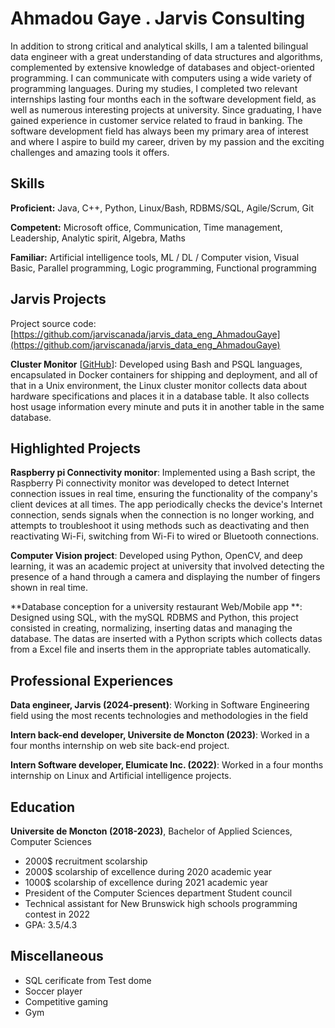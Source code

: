 # Ahmadou Gaye . Jarvis Consulting

In addition to strong critical and analytical skills, I am a talented bilingual data engineer with a great understanding of data structures and algorithms, complemented by extensive knowledge of databases and object-oriented programming. I can communicate with computers using a wide variety of programming languages. During my studies, I completed two relevant internships lasting four months each in the software development field, as well as numerous interesting projects at university. Since graduating, I have gained experience in customer service related to fraud in banking. The software development field has always been my primary area of interest and where I aspire to build my career, driven by my passion and the exciting challenges and amazing tools it offers.

## Skills

**Proficient:** Java, C++, Python, Linux/Bash, RDBMS/SQL, Agile/Scrum, Git

**Competent:** Microsoft office, Communication, Time management, Leadership, Analytic spirit, Algebra, Maths

**Familiar:** Artificial intelligence tools, ML / DL / Computer vision, Visual Basic, Parallel programming, Logic programming, Functional programming

## Jarvis Projects

Project source code: [https://github.com/jarviscanada/jarvis_data_eng_AhmadouGaye](https://github.com/jarviscanada/jarvis_data_eng_AhmadouGaye)


**Cluster Monitor** [[GitHub](https://github.com/jarviscanada/jarvis_data_eng_AhmadouGaye/tree/masterhttps://github.com/jarviscanada/jarvis_data_eng_AhmadouGaye)]: Developed using Bash and PSQL languages, encapsulated in Docker containers for shipping and deployment, and all of that in a Unix environment, the Linux cluster monitor collects data about hardware specifications and places it in a database table. It also collects host usage information every minute and puts it in another table in the same database.


## Highlighted Projects
**Raspberry pi Connectivity monitor**: Implemented using a Bash script, the Raspberry Pi connectivity monitor was developed to detect Internet connection issues in real time, ensuring the functionality of the company's client devices at all times. The app periodically checks the device's Internet connection, sends signals when the connection is no longer working, and attempts to troubleshoot it using methods such as deactivating and then reactivating Wi-Fi, switching from Wi-Fi to wired or Bluetooth connections.

**Computer Vision project**: Developed using Python, OpenCV, and deep learning, it was an academic project at university that involved detecting the presence of a hand through a camera and displaying the number of fingers shown in real time.

**Database conception for a university restaurant Web/Mobile app **: Designed using SQL, with the mySQL RDBMS and Python, this project consisted in creating, normalizing, inserting datas and managing the database. The datas are inserted with a Python scripts which collects datas from a Excel file and inserts them in the appropriate tables automatically.


## Professional Experiences

**Data engineer, Jarvis (2024-present)**: Working in Software Engineering field using the most recents technologies and methodologies in the field

**Intern back-end developer, Universite de Moncton (2023)**: Worked in a four months internship on web site back-end project.

**Intern Software developer, Elumicate Inc. (2022)**: Worked in a four months internship on Linux and Artificial intelligence projects.


## Education
**Universite de Moncton (2018-2023)**, Bachelor of Applied Sciences, Computer Sciences
- 2000$ recruitment scolarship
- 2000$ scolarship of excellence during 2020 academic year
- 1000$ scolarship of excellence during 2021 academic year
- President of the Computer Sciences department Student council
- Technical assistant for New Brunswick high schools programming contest in 2022
- GPA: 3.5/4.3


## Miscellaneous
- SQL cerificate from Test dome
- Soccer player
- Competitive gaming
- Gym